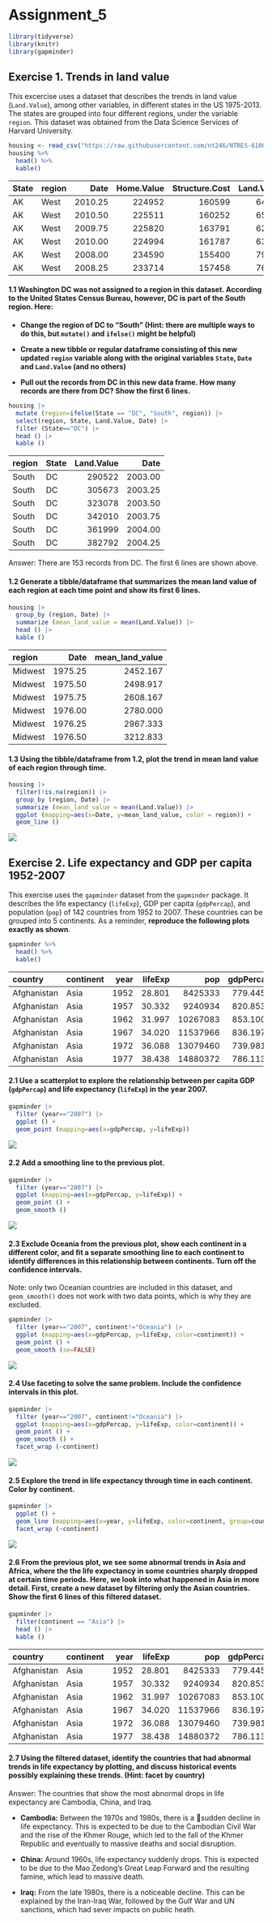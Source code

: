 # Assignment_5


``` r
library(tidyverse)
library(knitr)
library(gapminder)
```

## **Exercise 1. Trends in land value**

This excercise uses a dataset that describes the trends in land value
(`Land.Value`), among other variables, in different states in the US
1975-2013. The states are grouped into four different regions, under the
variable `region`. This dataset was obtained from the Data Science
Services of Harvard University.

``` r
housing <- read_csv("https://raw.githubusercontent.com/nt246/NTRES-6100-data-science/master/datasets/landdata_states.csv")
housing %>%
  head() %>% 
  kable() 
```

| State | region | Date | Home.Value | Structure.Cost | Land.Value | Land.Share..Pct. | Home.Price.Index | Land.Price.Index | Year | Qrtr |
|:---|:---|---:|---:|---:|---:|---:|---:|---:|---:|---:|
| AK | West | 2010.25 | 224952 | 160599 | 64352 | 28.6 | 1.481 | 1.552 | 2010 | 1 |
| AK | West | 2010.50 | 225511 | 160252 | 65259 | 28.9 | 1.484 | 1.576 | 2010 | 2 |
| AK | West | 2009.75 | 225820 | 163791 | 62029 | 27.5 | 1.486 | 1.494 | 2009 | 3 |
| AK | West | 2010.00 | 224994 | 161787 | 63207 | 28.1 | 1.481 | 1.524 | 2009 | 4 |
| AK | West | 2008.00 | 234590 | 155400 | 79190 | 33.8 | 1.544 | 1.885 | 2007 | 4 |
| AK | West | 2008.25 | 233714 | 157458 | 76256 | 32.6 | 1.538 | 1.817 | 2008 | 1 |

#### **1.1 Washington DC was not assigned to a region in this dataset. According to the United States Census Bureau, however, DC is part of the South region. Here:**

- **Change the region of DC to “South” (Hint: there are multiple ways to
  do this, but `mutate()` and `ifelse()` might be helpful)**

- **Create a new tibble or regular dataframe consisting of this new
  updated `region` variable along with the original variables `State`,
  `Date` and `Land.Value` (and no others)**

- **Pull out the records from DC in this new data frame. How many
  records are there from DC? Show the first 6 lines.**

``` r
housing |>
  mutate (region=ifelse(State == "DC", "South", region)) |>
  select(region, State, Land.Value, Date) |>
  filter (State=="DC") |>
  head () |> 
  kable ()
```

| region | State | Land.Value |    Date |
|:-------|:------|-----------:|--------:|
| South  | DC    |     290522 | 2003.00 |
| South  | DC    |     305673 | 2003.25 |
| South  | DC    |     323078 | 2003.50 |
| South  | DC    |     342010 | 2003.75 |
| South  | DC    |     361999 | 2004.00 |
| South  | DC    |     382792 | 2004.25 |

Answer: There are 153 records from DC. The first 6 lines are shown
above.

#### **1.2 Generate a tibble/dataframe that summarizes the mean land value of each region at each time point and show its first 6 lines.**

``` r
housing |>
  group_by (region, Date) |>
  summarize (mean_land_value = mean(Land.Value)) |>
  head () |>
  kable ()
```

| region  |    Date | mean_land_value |
|:--------|--------:|----------------:|
| Midwest | 1975.25 |        2452.167 |
| Midwest | 1975.50 |        2498.917 |
| Midwest | 1975.75 |        2608.167 |
| Midwest | 1976.00 |        2780.000 |
| Midwest | 1976.25 |        2967.333 |
| Midwest | 1976.50 |        3212.833 |

#### **1.3 Using the tibble/dataframe from 1.2, plot the trend in mean land value of each region through time.**

``` r
housing |>
  filter(!is.na(region)) |>
  group_by (region, Date) |>
  summarize (mean_land_value = mean(Land.Value)) |>
  ggplot (mapping=aes(x=Date, y=mean_land_value, color = region)) +
  geom_line ()
```

![](assignment_5_files/figure-commonmark/unnamed-chunk-5-1.png)

## **Exercise 2. Life expectancy and GDP per capita 1952-2007**

This exercise uses the `gapminder` dataset from the `gapminder` package.
It describes the life expectancy (`lifeExp`), GDP per capita
(`gdpPercap`), and population (`pop`) of 142 countries from 1952 to
2007. These countries can be grouped into 5 continents. As a reminder,
**reproduce the following plots exactly as shown**.

``` r
gapminder %>% 
  head() %>% 
  kable()
```

| country     | continent | year | lifeExp |      pop | gdpPercap |
|:------------|:----------|-----:|--------:|---------:|----------:|
| Afghanistan | Asia      | 1952 |  28.801 |  8425333 |  779.4453 |
| Afghanistan | Asia      | 1957 |  30.332 |  9240934 |  820.8530 |
| Afghanistan | Asia      | 1962 |  31.997 | 10267083 |  853.1007 |
| Afghanistan | Asia      | 1967 |  34.020 | 11537966 |  836.1971 |
| Afghanistan | Asia      | 1972 |  36.088 | 13079460 |  739.9811 |
| Afghanistan | Asia      | 1977 |  38.438 | 14880372 |  786.1134 |

#### **2.1 Use a scatterplot to explore the relationship between per capita GDP (`gdpPercap`) and life expectancy (`lifeExp`) in the year 2007.**

``` r
gapminder |>
  filter (year=="2007") |>
  ggplot () +
  geom_point (mapping=aes(x=gdpPercap, y=lifeExp))
```

![](assignment_5_files/figure-commonmark/unnamed-chunk-7-1.png)

#### **2.2 Add a smoothing line to the previous plot.**

``` r
gapminder |>
  filter (year=="2007") |>
  ggplot (mapping=aes(x=gdpPercap, y=lifeExp)) +
  geom_point () +
  geom_smooth ()
```

![](assignment_5_files/figure-commonmark/unnamed-chunk-8-1.png)

#### **2.3 Exclude Oceania from the previous plot, show each continent in a different color, and fit a separate smoothing line to each continent to identify differences in this relationship between continents. Turn off the confidence intervals.**

Note: only two Oceanian countries are included in this dataset, and
`geom_smooth()` does not work with two data points, which is why they
are excluded.

``` r
gapminder |>
  filter (year=="2007", continent!="Oceania") |>
  ggplot (mapping=aes(x=gdpPercap, y=lifeExp, color=continent)) +
  geom_point () +
  geom_smooth (se=FALSE)
```

![](assignment_5_files/figure-commonmark/unnamed-chunk-9-1.png)

#### **2.4 Use faceting to solve the same problem. Include the confidence intervals in this plot.**

``` r
gapminder |>
  filter (year=="2007", continent!="Oceania") |>
  ggplot (mapping=aes(x=gdpPercap, y=lifeExp, color=continent)) +
  geom_point () +
  geom_smooth () +
  facet_wrap (~continent)
```

![](assignment_5_files/figure-commonmark/unnamed-chunk-10-1.png)

#### **2.5 Explore the trend in life expectancy through time in each continent. Color by continent.**

``` r
gapminder |>
  ggplot () +
  geom_line (mapping=aes(x=year, y=lifeExp, color=continent, group=country)) +
  facet_wrap (~continent)
```

![](assignment_5_files/figure-commonmark/unnamed-chunk-11-1.png)

#### **2.6 From the previous plot, we see some abnormal trends in Asia and Africa, where the the life expectancy in some countries sharply dropped at certain time periods. Here, we look into what happened in Asia in more detail. First, create a new dataset by filtering only the Asian countries. Show the first 6 lines of this filtered dataset.**

``` r
gapminder |>
  filter(continent == "Asia") |>
  head () |>
  kable ()
```

| country     | continent | year | lifeExp |      pop | gdpPercap |
|:------------|:----------|-----:|--------:|---------:|----------:|
| Afghanistan | Asia      | 1952 |  28.801 |  8425333 |  779.4453 |
| Afghanistan | Asia      | 1957 |  30.332 |  9240934 |  820.8530 |
| Afghanistan | Asia      | 1962 |  31.997 | 10267083 |  853.1007 |
| Afghanistan | Asia      | 1967 |  34.020 | 11537966 |  836.1971 |
| Afghanistan | Asia      | 1972 |  36.088 | 13079460 |  739.9811 |
| Afghanistan | Asia      | 1977 |  38.438 | 14880372 |  786.1134 |

#### **2.7 Using the filtered dataset, identify the countries that had abnormal trends in life expectancy by plotting, and discuss historical events possibly explaining these trends. (Hint: facet by country)**

Answer: The countries that show the most abnormal drops in life
expectancy are Cambodia, China, and Iraq.

- **Cambodia:** Between the 1970s and 1980s, there is a sudden decline
  in life expectancy. This is expected to be due to the Cambodian Civil
  War and the rise of the Khmer Rouge, which led to the fall of the
  Khmer Republic and eventually to massive deaths and social disruption.

- **China:** Around 1960s, life expectancy suddenly drops. This is
  expected to be due to the Mao Zedong’s Great Leap Forward and the
  resulting famine, which lead to massive death.

- **Iraq:** From the late 1980s, there is a noticeable decline. This can
  be explained by the Iran-Iraq War, followed by the Gulf War and UN
  sanctions, which had sever impacts on public heath.
